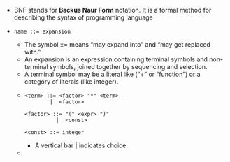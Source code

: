 - BNF stands for **Backus Naur Form** notation. It is a formal method for describing the syntax of programming language
- ```
  name ::= expansion
  ```
	- The symbol ::= means “may expand into” and “may get replaced with.”
	- An expansion is an expression containing terminal symbols and non-terminal symbols, joined together by sequencing and selection.
	- A terminal symbol may be a literal like (“+” or “function”) or a category of literals (like integer).
	- ```
	  <term> ::= <factor> "*" <term>
	          |  <factor>
	  
	  <factor> ::= "(" <expr> ")"
	            |  <const>
	  
	  <const> ::= integer
	  ```
		- A vertical bar | indicates choice.
	-